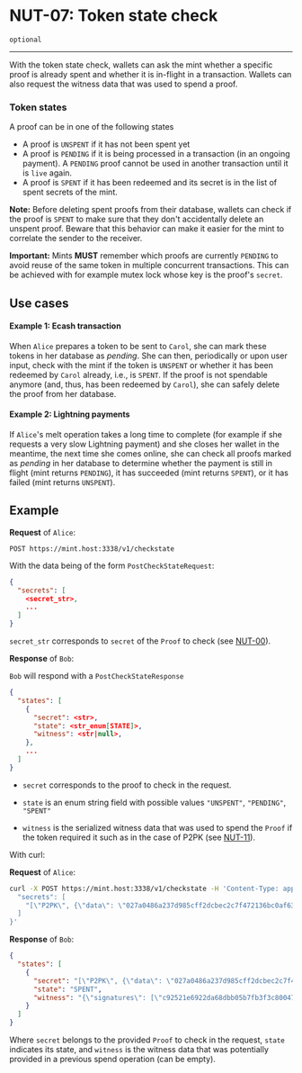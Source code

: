 NUT-07: Token state check
==========================

`optional`

---

With the token state check, wallets can ask the mint whether a specific proof is already spent and whether it is in-flight in a transaction. Wallets can also request the witness data that was used to spend a proof.

### Token states 

A proof can be in one of the following states
- A proof is `UNSPENT` if it has not been spent yet
- A proof is `PENDING` if it is being processed in a transaction (in an ongoing payment). A `PENDING` proof cannot be used in another transaction until it is `live` again.
- A proof is `SPENT` if it has been redeemed and its secret is in the list of spent secrets of the mint.

**Note:** Before deleting spent proofs from their database, wallets can check if the proof is `SPENT` to make sure that they don't accidentally delete an unspent proof. Beware that this behavior can make it easier for the mint to correlate the sender to the receiver.

**Important:** Mints **MUST** remember which proofs are currently `PENDING` to avoid reuse of the same token in multiple concurrent transactions. This can be achieved with for example mutex lock whose key is the proof's `secret`.

## Use cases

#### Example 1: Ecash transaction 
When `Alice` prepares a token to be sent to `Carol`, she can mark these tokens in her database as *pending*. She can then, periodically or upon user input, check with the mint if the token is `UNSPENT` or whether it has been redeemed by `Carol` already, i.e., is `SPENT`. If the proof is not spendable anymore (and, thus, has been redeemed by `Carol`), she can safely delete the proof from her database.

#### Example 2: Lightning payments 
If `Alice`'s melt operation takes a long time to complete (for example if she requests a very slow Lightning payment) and she closes her wallet in the meantime, the next time she comes online, she can check all proofs marked as *pending* in her database to determine whether the payment is still in flight (mint returns `PENDING`), it has succeeded (mint returns `SPENT`), or it has failed (mint returns `UNSPENT`).

## Example

**Request** of `Alice`:

```http
POST https://mint.host:3338/v1/checkstate
```

With the data being of the form `PostCheckStateRequest`:

```json
{
  "secrets": [
    <secret_str>,
    ...
  ]
}
```

`secret_str` corresponds to `secret` of the `Proof` to check (see [NUT-00][00]).

**Response** of `Bob`:

`Bob` will respond with a `PostCheckStateResponse` 

```json
{
  "states": [
    {
      "secret": <str>,
      "state": <str_enum[STATE]>,
      "witness": <str|null>,
    },
    ...
  ]
}
```

- `secret` corresponds to the proof to check in the request. 

- `state` is an enum string field with possible values `"UNSPENT"`, `"PENDING"`, `"SPENT"`
- `witness` is the serialized witness data that was used to spend the `Proof` if the token required it such as in the case of P2PK (see [NUT-11][11]).

With curl:

**Request** of `Alice`:

```bash
curl -X POST https://mint.host:3338/v1/checkstate -H 'Content-Type: application/json' -d '{
  "secrets": [
    "[\"P2PK\", {\"data\": \"027a0486a237d985cff2dcbec2c7f472136bc0af6399f28881f7fa5eb1a2244c3e\", \"nonce\": \"4a07f7ce5f9a416a67523a643f1944a5\", \"tags\": [[\"locktime\", \"1704459125\"], [\"sigflag\", \"SIG_ALL\"]]}]"
  ]
}'
```

**Response** of `Bob`:

```json
{
  "states": [
    {
      "secret": "[\"P2PK\", {\"data\": \"027a0486a237d985cff2dcbec2c7f472136bc0af6399f28881f7fa5eb1a2244c3e\", \"nonce\": \"4a07f7ce5f9a416a67523a643f1944a5\", \"tags\": [[\"locktime\", \"1704459125\"], [\"sigflag\", \"SIG_ALL\"]]}]",
      "state": "SPENT",
      "witness": "{\"signatures\": [\"c92521e6922da68dbb05b7fb3f3c8004707d57d4379c021e97a9505d875ca100020f85493595578f66e950f383a7671b5d8edaefff5aadb379934cb524744023\"]}"
    }
  ]
}
```


Where `secret` belongs to the provided `Proof` to check in the request, `state` indicates its state, and `witness` is the witness data that was potentially provided in a previous spend operation (can be empty). 

[00]: 00.md
[01]: 01.md
[02]: 02.md
[03]: 03.md
[04]: 04.md
[05]: 05.md
[06]: 06.md
[07]: 07.md
[08]: 08.md
[09]: 09.md
[10]: 10.md
[11]: 11.md
[12]: 12.md
